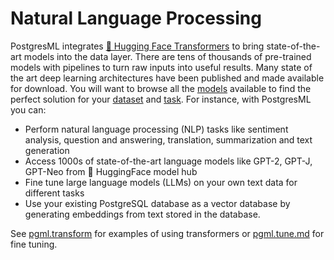 # Natural Language Processing

PostgresML integrates [🤗 Hugging Face Transformers](https://huggingface.co/transformers) to bring state-of-the-art models into the data layer. There are tens of thousands of pre-trained models with pipelines to turn raw inputs into useful results. Many state of the art deep learning architectures have been published and made available for download. You will want to browse all the [models](https://huggingface.co/models) available to find the perfect solution for your [dataset](https://huggingface.co/dataset) and [task](https://huggingface.co/tasks). For instance, with PostgresML you can:

* Perform natural language processing (NLP) tasks like sentiment analysis, question and answering, translation, summarization and text generation
* Access 1000s of state-of-the-art language models like GPT-2, GPT-J, GPT-Neo from :hugs: HuggingFace model hub
* Fine tune large language models (LLMs) on your own text data for different tasks
* Use your existing PostgreSQL database as a vector database by generating embeddings from text stored in the database.

See [pgml.transform](../introduction/apis/sql-extensions/pgml.transform/ "mention") for examples of using transformers or [pgml.tune.md](../introduction/apis/sql-extensions/pgml.tune.md "mention") for fine tuning.
